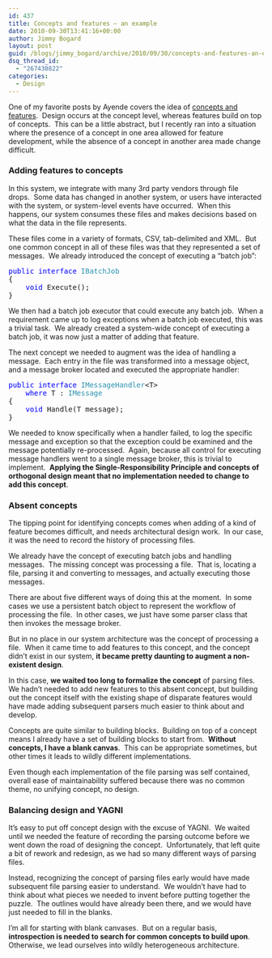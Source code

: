 ```yaml
---
id: 437
title: Concepts and features – an example
date: 2010-09-30T13:41:16+00:00
author: Jimmy Bogard
layout: post
guid: /blogs/jimmy_bogard/archive/2010/09/30/concepts-and-features-an-example.aspx
dsq_thread_id:
  - "267430822"
categories:
  - Design
---
```

One of my favorite posts by Ayende covers the idea of [concepts and features](http://ayende.com/Blog/archive/2009/03/06/application-structure-concepts-amp-features.aspx).&#160; Design occurs at the concept level, whereas features build on top of concepts.&#160; This can be a little abstract, but I recently ran into a situation where the presence of a concept in one area allowed for feature development, while the absence of a concept in another area made change difficult.

### Adding features to concepts

In this system, we integrate with many 3rd party vendors through file drops.&#160; Some data has changed in another system, or users have interacted with the system, or system-level events have occurred.&#160; When this happens, our system consumes these files and makes decisions based on what the data in the file represents.

These files come in a variety of formats, CSV, tab-delimited and XML.&#160; But one common concept in all of these files was that they represented a set of messages.&#160; We already introduced the concept of executing a “batch job”:

<pre><span style="color: blue">public interface </span><span style="color: #2b91af">IBatchJob
</span>{
    <span style="color: blue">void </span>Execute();
}</pre>

[](http://11011.net/software/vspaste)

We then had a batch job executor that could execute any batch job.&#160; When a requirement came up to log exceptions when a batch job executed, this was a trivial task.&#160; We already created a system-wide concept of executing a batch job, it was now just a matter of adding that feature.

The next concept we needed to augment was the idea of handling a message.&#160; Each entry in the file was transformed into a message object, and a message broker located and executed the appropriate handler:

<pre><span style="color: blue">public interface </span><span style="color: #2b91af">IMessageHandler</span>&lt;T&gt;
    <span style="color: blue">where </span>T : <span style="color: #2b91af">IMessage
</span>{
    <span style="color: blue">void </span>Handle(T message);
}</pre>

[](http://11011.net/software/vspaste)

We needed to know specifically when a handler failed, to log the specific message and exception so that the exception could be examined and the message potentially re-processed.&#160; Again, because all control for executing message handlers went to a single message broker, this is trivial to implement.&#160; **Applying the Single-Responsibility Principle and concepts of orthogonal design meant that no implementation needed to change to add this concept**.

### Absent concepts

The tipping point for identifying concepts comes when adding of a kind of feature becomes difficult, and needs architectural design work.&#160; In our case, it was the need to record the history of processing files.

We already have the concept of executing batch jobs and handling messages.&#160; The missing concept was processing a file.&#160; That is, locating a file, parsing it and converting to messages, and actually executing those messages.

There are about five different ways of doing this at the moment.&#160; In some cases we use a persistent batch object to represent the workflow of processing the file.&#160; In other cases, we just have some parser class that then invokes the message broker.

But in no place in our system architecture was the concept of processing a file.&#160; When it came time to add features to this concept, and the concept didn’t exist in our system, **it became pretty daunting to augment a non-existent design**.

In this case, **we waited too long to formalize the concept** of parsing files.&#160; We hadn’t needed to add new features to this absent concept, but building out the concept itself with the existing shape of disparate features would have made adding subsequent parsers much easier to think about and develop.

Concepts are quite similar to building blocks.&#160; Building on top of a concept means I already have a set of building blocks to start from.&#160; **Without concepts, I have a blank canvas**.&#160; This can be appropriate sometimes, but other times it leads to wildly different implementations.

Even though each implementation of the file parsing was self contained, overall ease of maintainability suffered because there was no common theme, no unifying concept, no design.

### Balancing design and YAGNI

It’s easy to put off concept design with the excuse of YAGNI.&#160; We waited until we needed the feature of recording the parsing outcome before we went down the road of designing the concept.&#160; Unfortunately, that left quite a bit of rework and redesign, as we had so many different ways of parsing files.

Instead, recognizing the concept of parsing files early would have made subsequent file parsing easier to understand.&#160; We wouldn’t have had to think about what pieces we needed to invent before putting together the puzzle.&#160; The outlines would have already been there, and we would have just needed to fill in the blanks.

I’m all for starting with blank canvases.&#160; But on a regular basis, **introspection is needed to search for common concepts to build upon**.&#160; Otherwise, we lead ourselves into wildly heterogeneous architecture.